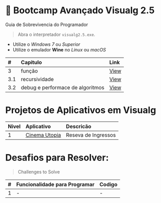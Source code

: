 #  :card_index: Bootcamp Avançado Visualg 2.5   
Guia de Sobrevivencia do Programador
> Abra o interpretador `visualg2.5.exe`. 
* Utilize o _Windows 7_ ou _Superior_
* Utilize o emulador **Wine** no _Linux_ ou _macOS_

| # | Capitulo | Link |
|:---|:---|:---|
| 3   | função | [View](3.0.md) |
| 3.1 | recursividade | [View](3.1.md) |
| 3.2 | debug e performace de algoritmos | [View](3.2.md) |

# Projetos de Aplicativos em Visualg
 
| Nivel | Aplicativo | Descricão | 
| :---|:---|:---|
|  1  | [Cinema Utopia](#)| Reseva de Ingressos |

# Desafios para Resolver:
> Challenges to Solve

|#|Funcionalidade para Programar | Codigo |
| :---|:---| :---|
|  1  | - | - |
